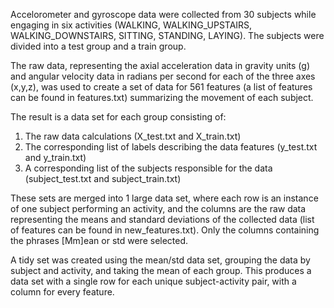 Accelorometer and gyroscope data were collected from 30 subjects while engaging in six activities (WALKING, WALKING_UPSTAIRS, WALKING_DOWNSTAIRS, SITTING, STANDING, LAYING). The subjects were divided into a test group and a train group.

The raw data, representing the axial acceleration data in gravity units (g) and angular velocity data in radians per second for each of the three axes (x,y,z), was used to create a set of data for 561 features (a list of features can be found in features.txt) summarizing the movement of each subject.

The result is a data set for each group consisting of: 
1) The raw data calculations (X_test.txt and X_train.txt)
2) The corresponding list of labels describing the data features (y_test.txt and y_train.txt)
3) A corresponding list of the subjects responsible for the data (subject_test.txt and subject_train.txt)

These sets are merged into 1 large data set, where each row is an instance of one subject performing an activity, and the columns are the raw data representing the means and standard deviations of the collected data (list of features can be found in new_features.txt). Only the columns containing the phrases [Mm]ean or std were selected.

A tidy set was created using the mean/std data set, grouping the data by subject and activity, and taking the mean of each group. This produces a data set with a single row for each unique subject-activity pair, with a column for every feature.


